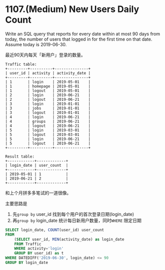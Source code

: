 # 1107.(Medium) New Users Daily Count


Write an SQL query that reports for every date within at most 90 days from today, the number of users that logged in for the first time on that date. Assume today is 2019-06-30.

最近90天内每天「新用户」登录的数量。

```
Traffic table:
+---------+----------+---------------+
| user_id | activity | activity_date |
+---------+----------+---------------+
| 1       | login    | 2019-05-01    |
| 1       | homepage | 2019-05-01    |
| 1       | logout   | 2019-05-01    |
| 2       | login    | 2019-06-21    |
| 2       | logout   | 2019-06-21    |
| 3       | login    | 2019-01-01    |
| 3       | jobs     | 2019-01-01    |
| 3       | logout   | 2019-01-01    |
| 4       | login    | 2019-06-21    |
| 4       | groups   | 2019-06-21    |
| 4       | logout   | 2019-06-21    |
| 5       | login    | 2019-03-01    |
| 5       | logout   | 2019-03-01    |
| 5       | login    | 2019-06-21    |
| 5       | logout   | 2019-06-21    |
+---------+----------+---------------+

Result table:
+------------+-------------+
| login_date | user_count  |
+------------+-------------+
| 2019-05-01 | 1           |
| 2019-06-21 | 2           |
+------------+-------------+
```

和上个月拼多多笔试的一道很像。

主要思路是 

1. 先`group by` user_id 找到每个用户的首次登录日期(login_date)
2. 再`group by` login_date 统计每日新用户数量，同时`WHERE` 限定日期

```sql
SELECT login_date, COUNT(user_id) user_count
FROM 
    (SELECT user_id, MIN(activity_date) as login_date
    FROM Traffic
    WHERE activity='login'
    GROUP BY user_id) as t
WHERE DATEDIFF('2019-06-30', login_date) <= 90
GROUP BY login_date
```